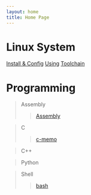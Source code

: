 ```yaml
---
layout: home
title: Home Page
---
```


Linux System
============
[Install & Config](https://github.com/ArtistH/Linux-install-and-config)
[Using]()
[Toolchain](https://github.com/ArtistH/toolchain)


Programming
===========
>Assembly
>>[Assembly](https://github.com/ArtistH/Assembly)

>C
>>[c-memo](https://github.com/ArtistH/c-memo)

>C++

>Python

>Shell
>>[bash](https://github.com/ArtistH/shell/tree/master/bash)
